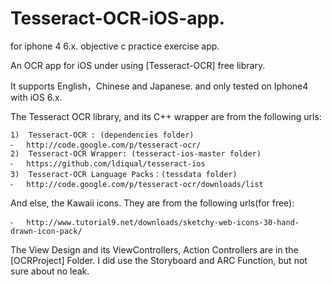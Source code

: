 Tesseract-OCR-iOS-app.
======================

for iphone 4 6.x. objective c practice exercise app.

An OCR app for iOS under using [Tesseract-OCR] free library.

It supports English，Chinese and Japanese. and only tested on Iphone4 with iOS 6.x. 

The Tesseract OCR library, and its C++ wrapper are from the following urls:

	1)	Tesseract-OCR : (dependencies folder)
	⁃	http://code.google.com/p/tesseract-ocr/
	2)	Tesseract-OCR Wrapper: (tesseract-ios-master folder)
	⁃	https://github.com/ldiqual/tesseract-ios
	3)	Tesseract-OCR Language Packs：(tessdata folder)
	⁃	http://code.google.com/p/tesseract-ocr/downloads/list
	
And else, the Kawaii icons. They are from the following urls(for free):

	⁃	http://www.tutorial9.net/downloads/sketchy-web-icons-30-hand-drawn-icon-pack/
  
The View Design and its ViewControllers, Action Controllers are in the [OCRProject] Folder.
I did use the Storyboard and ARC Function, but not sure about no leak. 
